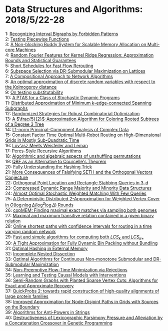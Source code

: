 # Data Structures and Algorithms: 2018/5/22-28  
1: [Recognizing Interval Bigraphs by Forbidden Patterns](https://doi.org/10.48550/arXiv.1211.2662)  
2: [Testing Piecewise Functions](https://doi.org/10.48550/arXiv.1706.07669)  
3: [A Non-blocking Buddy System for Scalable Memory Allocation on Multi-core  Machines](https://doi.org/10.48550/arXiv.1804.03436)  
4: [Random Fourier Features for Kernel Ridge Regression: Approximation  Bounds and Statistical Guarantees](https://doi.org/10.48550/arXiv.1804.09893)  
5: [Short Schedules for Fast Flow Rerouting](https://doi.org/10.48550/arXiv.1805.06315)  
6: [Subspace Selection via DR-Submodular Maximization on Lattices](https://doi.org/10.48550/arXiv.1805.07455)  
7: [A Compositional Approach to Network Algorithms](https://doi.org/10.48550/arXiv.1805.07491)  
8: [An optimal approximation of discrete random variables with respect to  the Kolmogorov distance](https://doi.org/10.48550/arXiv.1805.07535)  
9: [On testing substitutability](https://doi.org/10.48550/arXiv.1805.07642)  
10: [A PTAS for a Class of Stochastic Dynamic Programs](https://doi.org/10.48550/arXiv.1805.07742)  
11: [Distributed Approximation of Minimum $k$-edge-connected Spanning  Subgraphs](https://doi.org/10.48550/arXiv.1805.07764)  
12: [Randomized Strategies for Robust Combinatorial Optimization](https://doi.org/10.48550/arXiv.1805.07809)  
13: [A $\frac{5}{2}$-Approximation Algorithm for Coloring Rooted Subtrees of  a Degree $3$ Tree](https://doi.org/10.48550/arXiv.1805.07867)  
14: [L1-norm Principal-Component Analysis of Complex Data](https://doi.org/10.48550/arXiv.1708.01249)  
15: [Constant Factor Time Optimal Multi-Robot Routing on High-Dimensional  Grids in Mostly Sub-Quadratic Time](https://doi.org/10.48550/arXiv.1801.10465)  
16: [Lov\'asz Meets Weisfeiler and Leman](https://doi.org/10.48550/arXiv.1802.08876)  
17: [Peres-Style Recursive Algorithms](https://doi.org/10.48550/arXiv.1805.04610)  
18: [Algorithmic and algebraic aspects of unshuffling permutations](https://doi.org/10.48550/arXiv.1805.08255)  
19: [QBF as an Alternative to Courcelle's Theorem](https://doi.org/10.48550/arXiv.1805.08456)  
20: [Fully Understanding the Hashing Trick](https://doi.org/10.48550/arXiv.1805.08539)  
21: [More Consequences of Falsifying SETH and the Orthogonal Vectors  Conjecture](https://doi.org/10.48550/arXiv.1805.08554)  
22: [Orthogonal Point Location and Rectangle Stabbing Queries in 3-d](https://doi.org/10.48550/arXiv.1805.08602)  
23: [Compressed Dynamic Range Majority and Minority Data Structures](https://doi.org/10.48550/arXiv.1611.01835)  
24: [Almost Optimal Stochastic Weighted Matching With Few Queries](https://doi.org/10.48550/arXiv.1710.10592)  
25: [A Deterministic Distributed $2$-Approximation for Weighted Vertex Cover  in $O(\log n\log\Delta / \log^2\log\Delta)$ Rounds](https://doi.org/10.48550/arXiv.1804.01308)  
26: [copMEM: Finding maximal exact matches via sampling both genomes](https://doi.org/10.48550/arXiv.1805.08816)  
27: [Maximal and maximum transitive relation contained in a given binary  relation](https://doi.org/10.48550/arXiv.1805.08953)  
28: [Online shortest paths with confidence intervals for routing in a time  varying random network](https://doi.org/10.48550/arXiv.1805.09261)  
29: [Fast and simple algorithms for computing both $LCS_{k}$ and $LCS_{k+}$](https://doi.org/10.48550/arXiv.1705.07279)  
30: [A Tight Approximation for Fully Dynamic Bin Packing without Bundling](https://doi.org/10.48550/arXiv.1711.01231)  
31: [Optimal Hashing in External Memory](https://doi.org/10.48550/arXiv.1805.09423)  
32: [Incomplete Nested Dissection](https://doi.org/10.48550/arXiv.1805.09442)  
33: [Optimal Algorithms for Continuous Non-monotone Submodular and  DR-Submodular Maximization](https://doi.org/10.48550/arXiv.1805.09480)  
34: [Non-Preemptive Flow-Time Minimization via Rejections](https://doi.org/10.48550/arXiv.1805.09602)  
35: [Learning and Testing Causal Models with Interventions](https://doi.org/10.48550/arXiv.1805.09697)  
36: [Semi-Random Graphs with Planted Sparse Vertex Cuts: Algorithms for Exact  and Approximate Recovery](https://doi.org/10.48550/arXiv.1805.09747)  
37: [QuickProbs 2: towards rapid construction of high-quality alignments of  large protein families](https://doi.org/10.48550/arXiv.1512.07437)  
38: [Improved Approximation for Node-Disjoint Paths in Grids with Sources on  the Boundary](https://doi.org/10.48550/arXiv.1805.09956)  
39: [Algorithms for Anti-Powers in Strings](https://doi.org/10.48550/arXiv.1805.10042)  
40: [Destructiveness of Lexicographic Parsimony Pressure and Alleviation by a  Concatenation Crossover in Genetic Programming](https://doi.org/10.48550/arXiv.1805.10169)  
